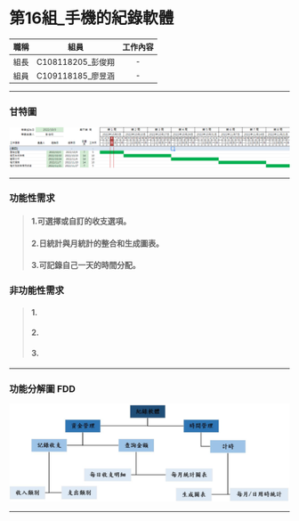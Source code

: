 # 第16組_手機的紀錄軟體

|職稱|組員|工作內容|
|:----:|:--------------:|:---:|
| 組長 |C108118205_彭俊翔|  -  |
| 組員 |C109118185_廖昱涵|  -  |

---
### 甘特圖
![gantt](gantt.png "gantt")

---
### 功能性需求
> #### 1.可選擇或自訂的收支選項。
> #### 2.日統計與月統計的整合和生成圖表。
> #### 3.可記錄自己一天的時間分配。
### 非功能性需求
> #### 1.
> #### 2.
> #### 3.
---
### 功能分解圖 FDD
![fdd](FDD.JPG "fdd")

---
